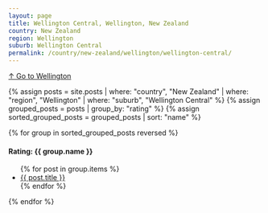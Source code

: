 ```yaml
---
layout: page
title: Wellington Central, Wellington, New Zealand
country: New Zealand
region: Wellington
suburb: Wellington Central
permalink: /country/new-zealand/wellington/wellington-central/
---
```

[↑ Go to Wellington](/country/new-zealand/wellington/)

{% assign posts = site.posts | where: "country", "New Zealand" | where: "region", "Wellington" | where: "suburb", "Wellington Central" %}
{% assign grouped_posts = posts | group_by: "rating" %}
{% assign sorted_grouped_posts = grouped_posts | sort: "name" %}

{% for group in sorted_grouped_posts reversed %}
  <h4>Rating: {{ group.name }}</h4>
  <ul>
    {% for post in group.items %}
      <li><a href="{{ post.url }}">{{ post.title }}</a></li>
    {% endfor %}
  </ul>
{% endfor %}

